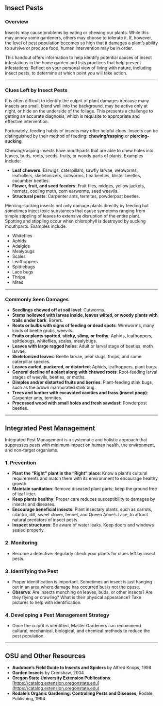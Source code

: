 ## Insect Pests

### Overview

Insects may cause problems by eating or chewing our plants. While this may annoy some gardeners, others may choose to tolerate it. If, however, the level of pest population becomes so high that it damages a plant’s ability to survive or produce food, human intervention may be in order.

This handout offers information to help identify potential causes of insect infestations in the home garden and lists practices that help prevent infestations. Reflect on your personal view of living with nature, including insect pests, to determine at which point you will take action.

---

### Clues Left by Insect Pests

It is often difficult to identify the culprit of plant damages because many insects are small, blend well into the background, may be active only at night, or hide on the underside of the foliage. This presents a challenge to getting an accurate diagnosis, which is requisite to appropriate and effective intervention.

Fortunately, feeding habits of insects may offer helpful clues. Insects can be distinguished by their method of feeding: **chewing/rasping** or **piercing-sucking**.


Chewing/rasping insects have mouthparts that are able to chew holes into leaves, buds, roots, seeds, fruits, or woody parts of plants. Examples include:

- **Leaf chewers**: Earwigs, caterpillars, sawfly larvae, webworms, leafrollers, skeletonizers, cutworms, flea beetles, blister beetles, cucumber beetles.
- **Flower, fruit, and seed feeders**: Fruit flies, midges, yellow jackets, hornets, codling moth, corn earworms, seed weevils.
- **Structural pests**: Carpenter ants, termites, powderpost beetles.


Piercing-sucking insects not only damage plants directly by feeding but sometimes inject toxic substances that cause symptoms ranging from simple stippling of leaves to extensive disruption of the entire plant. Spotting and stippling occur when chlorophyll is destroyed by sucking mouthparts. Examples include:

- Whiteflies
- Aphids
- Adelgids
- Mealybugs
- Scales
- Leafhoppers
- Spittlebugs
- Lace bugs
- Thrips
- Mites

---

### Commonly Seen Damages

- **Seedlings chewed off at soil level**: Cutworms.
- **Stems hollowed with larvae inside, leaves wilted, or woody plants with trails under bark**: Borers.
- **Roots or bulbs with signs of feeding or dead spots**: Wireworms, many kinds of beetle grubs, weevils.
- **Fruits or plants spotted, sticky, slimy, or frothy**: Aphids, leafhoppers, spittlebugs, whiteflies, scales, mealybugs.
- **Leaves with large ragged holes**: Adult or larval stage of beetles, moth larvae.
- **Skeletonized leaves**: Beetle larvae, pear slugs, thrips, and some caterpillar species.
- **Leaves curled, puckered, or distorted**: Aphids, leafhoppers, plant bugs.
- **General decline of a plant along with chewed roots**: Root-feeding larval stages of weevils, beetles, or moths.
- **Dimples and/or distorted fruits and berries**: Plant-feeding stink bugs, such as the brown marmorated stink bug.
- **Trees and lumber with excavated cavities and frass (insect poop)**: Carpenter ants, termites.
- **Processed wood with small holes and fresh sawdust**: Powderpost beetles.

---

## Integrated Pest Management

Integrated Pest Management is a systematic and holistic approach that suppresses pests with minimum impact on human health, the environment, and non-target organisms.

### 1. Prevention

- **Plant the “Right” plant in the “Right” place**: Know a plant’s cultural requirements and match them with its environment to encourage healthy growth.
- **Maintain sanitation**: Remove diseased plant parts; keep the ground free of leaf litter.
- **Keep plants healthy**: Proper care reduces susceptibility to damages by insects and diseases.
- **Encourage beneficial insects**: Plant insectary plants, such as carrots, cilantro, dill, sweet clover, fennel, and Queen Anne’s Lace, to attract natural predators of insect pests.
- **Inspect structures**: Be aware of water leaks. Keep doors and windows sealed properly.

### 2. Monitoring

- Become a detective: Regularly check your plants for clues left by insect pests.

### 3. Identifying the Pest

- Proper identification is important. Sometimes an insect is just hanging out in an area where damage has occurred but is not the cause.
- **Observe**: Are insects munching on leaves, buds, or other insects? Are they flying or crawling? What is their physical appearance? Take pictures to help with identification.

### 4. Developing a Pest Management Strategy

- Once the culprit is identified, Master Gardeners can recommend cultural, mechanical, biological, and chemical methods to reduce the pest population.

---

## OSU and Other Resources

- **Audubon’s Field Guide to Insects and Spiders** by Alfred Knops, 1998
- **Garden Insects** by Crenshaw, 2004
- **Oregon State University Extension Publications**: [https://catalog.extension.oregonstate.edu](https://catalog.extension.oregonstate.edu)
- **Rodale’s Organic Gardening: Controlling Pests and Diseases**, Rodale Publishing, 1994
